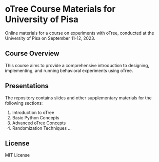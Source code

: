 # oTree Course Materials for University of Pisa

Online materials for a course on experiments with oTree, conducted at the University of Pisa on September 11-12, 2023.

## Course Overview

This course aims to provide a comprehensive introduction to designing, implementing, and running behavioral experiments using oTree.

## Presentations

The repository contains slides and other supplementary materials for the following sections:

1. Introduction to oTree
2. Basic Python Concepts
3. Advanced oTree Concepts
4. Randomization Techniques
...

## License

MIT License
